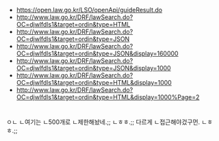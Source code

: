 - https://open.law.go.kr/LSO/openApi/guideResult.do
- http://www.law.go.kr/DRF/lawSearch.do?OC=djwlfdls1&target=ordin&type=HTML
- http://www.law.go.kr/DRF/lawSearch.do?OC=djwlfdls1&target=ordin&type=JSON
- http://www.law.go.kr/DRF/lawSearch.do?OC=djwlfdls1&target=ordin&type=JSON&display=160000
- http://www.law.go.kr/DRF/lawSearch.do?OC=djwlfdls1&target=ordin&type=JSON&display=1000
- http://www.law.go.kr/DRF/lawSearch.do?OC=djwlfdls1&target=ordin&type=HTML&display=1000
- http://www.law.go.kr/DRF/lawSearch.do?OC=djwlfdls1&target=ordin&type=HTML&display=1000%Page=2

#
ㅇㄴ
ㄴ여기는
ㄴ500개로
ㄴ제한해놨네.;;
ㄴㅎㅎ.;;
다르게
ㄴ접근해야겄구먼.
ㄴㅎㅎ.;;
